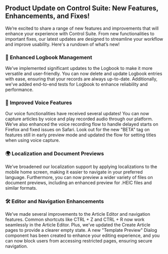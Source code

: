 ## Product Update on Control Suite: New Features, Enhancements, and Fixes!

We’re excited to share a range of new features and improvements that will enhance your experience with Control Suite. From new functionalities to important fixes, our latest updates are designed to streamline your workflow and improve usability. Here's a rundown of what’s new!

### 📜 **Enhanced Logbook Management**

We’ve implemented significant updates to the Logbook to make it more versatile and user-friendly. You can now delete and update Logbook entries with ease, ensuring that your records are always up-to-date. Additionally, we've added end-to-end tests for Logbook to enhance reliability and performance.

### 🎤 **Improved Voice Features**

Our voice functionalities have received several updates! You can now capture articles by voice and play recorded audio through our platform. We’ve also enhanced the voice recording flow to handle delayed starts on Firefox and fixed issues on Safari. Look out for the new "BETA" tag on features still in early preview mode and updated the flow for setting titles when using voice capture.

### 🌍 **Localization and Document Previews**

We’ve broadened our localization support by applying localizations to the mobile home screen, making it easier to navigate in your preferred language. Furthermore, you can now preview a wider variety of files on document previews, including an enhanced preview for .HEIC files and similar formats.

### 🛠️ **Editor and Navigation Enhancements**

We’ve made several improvements to the Article Editor and navigation features. Common shortcuts like CTRL + Z and CTRL + R now work seamlessly in the Article Editor. Plus, we’ve updated the Create Article pages to provide a clearer empty state. A new "Template Preview" Dialog component has been created to enhance your editing experience, and you can now block users from accessing restricted pages, ensuring secure navigation.